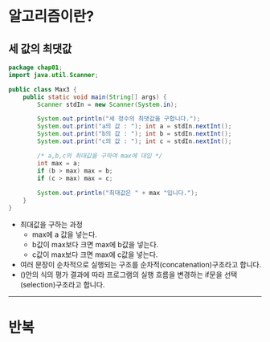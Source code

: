 # 알고리즘이란?

## 세 값의 최댓값

```java
package chap01;
import java.util.Scanner;

public class Max3 {
    public static void main(String[] args) {
        Scanner stdIn = new Scanner(System.in);

        System.out.println("세 정수의 최댓값을 구합니다.");
        System.out.print("a의 값 : "); int a = stdIn.nextInt();
        System.out.print("b의 값 : "); int b = stdIn.nextInt();
        System.out.print("c의 값 : "); int c = stdIn.nextInt();

        /* a,b,c의 최대값을 구하여 max에 대입 */
        int max = a;
        if (b > max) max = b;
        if (c > max) max = c;
    
        System.out.println("최대값은 " + max "입니다.");
    }
}
```

- 최대값을 구하는 과정
    - max에 a 값을 넣는다. 
    - b값이 max보다 크면 max에 b값을 넣는다. 
    - c값이 max보다 크면 max에 c값을 넣는다.
- 여러 문장이 순차적으로 실행되는 구조를 순차적(concatenation)구조라고 합니다.
- ()안의 식의 평가 결과에 따라 프로그램의 실행 흐름을 변경하는 if문을 선택(selection)구조라고 합니다.



---
# 반복